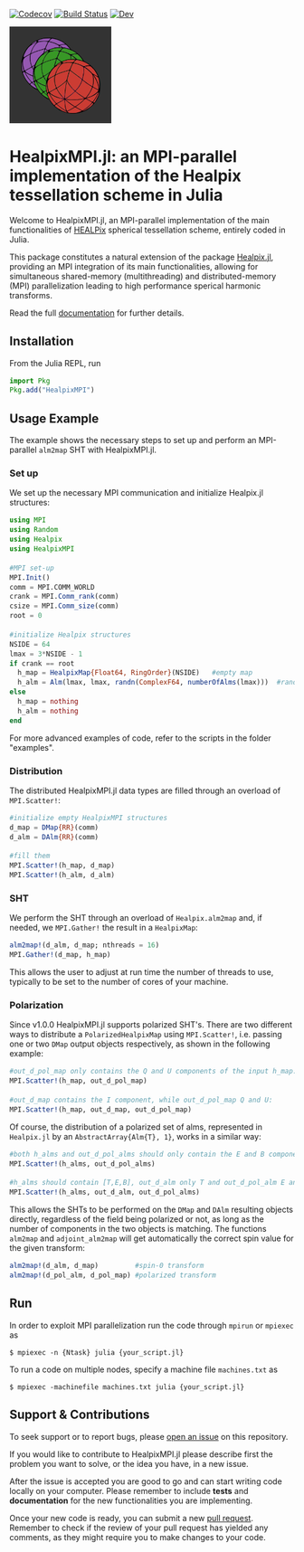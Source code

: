 [![Codecov](https://codecov.io/gh/LeeoBianchi/HealpixMPI.jl/branch/main/graph/badge.svg)](https://codecov.io/gh/LeeoBianchi/HealpixMPI.jl)
[![Build Status](https://github.com/LeeoBianchi/HealpixMPI.jl/workflows/Unit%20tests/badge.svg)](https://github.com/LeeoBianchi/HealpixMPI.jl/actions/workflows/UnitTest.yml)
[![Dev](https://img.shields.io/badge/docs-dev-blue.svg)](https://leeobianchi.github.io/HealpixMPI.jl/dev/)

<img src="docs/src/assets/logo.png" width="180">

# HealpixMPI.jl: an MPI-parallel implementation of the Healpix tessellation scheme in Julia

Welcome to HealpixMPI.jl, an MPI-parallel implementation of the main functionalities of [HEALPix](https://healpix.sourceforge.io/) spherical tessellation scheme, entirely coded in Julia.

This package constitutes a natural extension of the package [Healpix.jl](https://github.com/ziotom78/Healpix.jl), providing an MPI integration of its main functionalities, allowing for simultaneous shared-memory (multithreading) and distributed-memory (MPI) parallelization leading to high performance sperical harmonic transforms.

Read the full [documentation](https://leeobianchi.github.io/HealpixMPI.jl/dev) for further details.

## Installation

From the Julia REPL, run

````julia
import Pkg
Pkg.add("HealpixMPI")
````

## Usage Example

The example shows the necessary steps to set up and perform an MPI-parallel `alm2map` SHT with HealpixMPI.jl.

### Set up

We set up the necessary MPI communication and initialize Healpix.jl structures:
````julia
using MPI
using Random
using Healpix
using HealpixMPI

#MPI set-up
MPI.Init()
comm = MPI.COMM_WORLD
crank = MPI.Comm_rank(comm)
csize = MPI.Comm_size(comm)
root = 0

#initialize Healpix structures
NSIDE = 64
lmax = 3*NSIDE - 1
if crank == root
  h_map = HealpixMap{Float64, RingOrder}(NSIDE)   #empty map
  h_alm = Alm(lmax, lmax, randn(ComplexF64, numberOfAlms(lmax)))  #random alm
else
  h_map = nothing
  h_alm = nothing
end
````

For more advanced examples of code, refer to the scripts in the folder "examples".

### Distribution

The distributed HealpixMPI.jl data types are filled through an overload of `MPI.Scatter!`:
````julia
#initialize empty HealpixMPI structures
d_map = DMap{RR}(comm)
d_alm = DAlm{RR}(comm)

#fill them
MPI.Scatter!(h_map, d_map)
MPI.Scatter!(h_alm, d_alm)
````

### SHT

We perform the SHT through an overload of `Healpix.alm2map` and, if needed, we `MPI.Gather!` the result in a `HealpixMap`:

````julia
alm2map!(d_alm, d_map; nthreads = 16)
MPI.Gather!(d_map, h_map)
````

This allows the user to adjust at run time the number of threads to use, typically to be set to the number of cores of your machine.

### Polarization

Since v1.0.0 HealpixMPI.jl supports polarized SHT's.
There are two different ways to distribute a `PolarizedHealpixMap` using `MPI.Scatter!`, i.e. passing one or two `DMap` output objects respectively, as shown in the following example:
````julia
#out_d_pol_map only contains the Q and U components of the input h_map:
MPI.Scatter!(h_map, out_d_pol_map)

#out_d_map contains the I component, while out_d_pol_map Q and U:
MPI.Scatter!(h_map, out_d_map, out_d_pol_map)
````

Of course, the distribution of a polarized set of alms, represented in `Healpix.jl` by an `AbstractArray{Alm{T}, 1}`, works in a similar way:
````julia
#both h_alms and out_d_pol_alms should only contain the E and B components:
MPI.Scatter!(h_alms, out_d_pol_alms)

#h_alms should contain [T,E,B], out_d_alm only T and out_d_pol_alm E and B:
MPI.Scatter!(h_alms, out_d_alm, out_d_pol_alms)
````

This allows the SHTs to be performed on the `DMap` and `DAlm` resulting objects directly, regardless of the field being polarized or not, as long as the number of components in the two objects is matching.
The functions `alm2map` and `adjoint_alm2map` will get automatically the correct spin value for the given transform:
````julia
alm2map!(d_alm, d_map)         #spin-0 transform
alm2map!(d_pol_alm, d_pol_map) #polarized transform
````

## Run

In order to exploit MPI parallelization run the code through `mpirun` or `mpiexec` as
````shell
$ mpiexec -n {Ntask} julia {your_script.jl}
````

To run a code on multiple nodes, specify a machine file `machines.txt` as
````shell
$ mpiexec -machinefile machines.txt julia {your_script.jl}
````

## Support & Contributions

To seek support or to report bugs, please [open an issue](https://github.com/LeeoBianchi/HealpixMPI.jl/issues) on this repository.

If you would like to contribute to HealpixMPI.jl please describe first the problem you want to solve, or the idea you have, in a new issue. 

After the issue is accepted you are good to go and can start writing code locally on your computer. Please remember to include **tests** and **documentation** for the new functionalities you are implementing.

Once your new code is ready, you can submit a new [pull request](https://github.com/LeeoBianchi/HealpixMPI.jl/pulls). Remember to check if the review of your pull request has yielded any comments, as they might require you to make changes to your code.